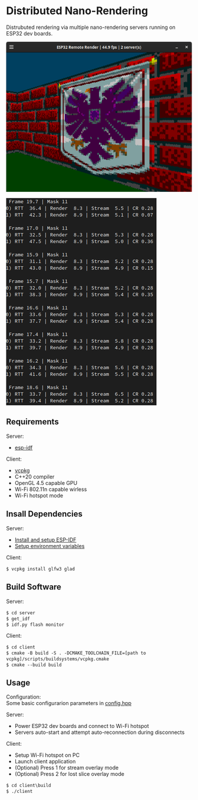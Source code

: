 # Distributed Nano-Rendering
Distrubuted rendering via multiple nano-rendering servers running on ESP32 dev boards.

![Client view](client_view_screenshot.png)

![Real-time pipeline statistics](pipeline_stats_screenshot.png)

## Requirements

Server:
- [esp-idf](https://github.com/espressif/esp-idf)

Client:
- [vcpkg](https://vcpkg.io)
- C++20 compiler
- OpenGL 4.5 capable GPU
- Wi-Fi 802.11n capable wirless
- Wi-Fi hotspot mode

## Insall Dependencies

Server:
- [Install and setup ESP-IDF](https://docs.espressif.com/projects/esp-idf/en/latest/esp32/get-started/#installation)
- [Setup environment variables](https://docs.espressif.com/projects/esp-idf/en/latest/esp32/get-started/linux-macos-setup.html#get-started-set-up-env)

Client:
```
$ vcpkg install glfw3 glad
```

## Build Software

Server:
```
$ cd server
$ get_idf
$ idf.py flash monitor
```

Client:
```
$ cd client
$ cmake -B build -S . -DCMAKE_TOOLCHAIN_FILE=[path to vcpkg]/scripts/buildsystems/vcpkg.cmake
$ cmake --build build
```

## Usage

Configuration:  
Some basic configurarion parameters in [config.hpp](common/config.hpp)

Server:  
- Power ESP32 dev boards and connect to Wi-Fi hotspot
- Servers auto-start and attempt auto-reconnection during disconnects

Client:  
- Setup Wi-Fi hotspot on PC
- Launch client application
- (Optional) Press 1 for stream overlay mode
- (Optional) Press 2 for lost slice overlay mode

```
$ cd client\build
$ ./client
```

